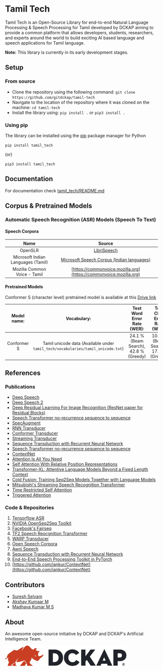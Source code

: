 # Tamil Tech

Tamil Tech is an Open-Source Library for end-to-end Natural Language Processing & Speech Processing for Tamil developed by DCKAP aiming to provide a common platform that allows developers, students, researchers, and experts around the world to build exciting AI based language and speech applications for Tamil language.

**Note:** This library is currently in its early development stages.

## Setup

### From source 

* Clone the repository using the following command: `git clone https://github.com/gitdckap/tamil-tech`
* Navigate to the location of the repository where it was cloned on the machine: `cd tamil-tech`
* Install the library using: `pip install .` or `pip3 install .`

### Using pip

The library can be installed using the [pip](https://www.google.com/url?sa=t&rct=j&q=&esrc=s&source=web&cd=&cad=rja&uact=8&ved=2ahUKEwif8Z7nr63uAhURfisKHVs0D7QQFjAAegQICBAC&url=https%3A%2F%2Fpypi.org%2Fproject%2Fpip%2F&usg=AOvVaw3bSOt-iIC9cvaKRbpvf4Yu) package manager for Python

`pip install tamil_tech`

(or)

`pip3 install tamil_tech`

## Documentation

For documentation check [tamil_tech/README.md](tamil_tech/README.md)

## Corpus & Pretrained Models

### Automatic Speech Recognition (ASR) Models (Speech To Text)

#### Speech Corpora

|               **Name**             |                                                  **Source**                                                         |
| :--------------------------------: | :-----------------------------------------------------------------------------------------------------------------: |
| OpenSLR                            |                                      [LibriSpeech](http://www.openslr.org/65)                                       |
| Microsoft Indian Languages (Tamil) | [Microsoft Speech Corpus (Indian languages)](https://msropendata.com/datasets/7230b4b1-912d-400e-be58-f84e0512985e) |
| Mozilla Common Voice - Tamil       |                      [https://commonvoice.mozilla.org](https://commonvoice.mozilla.org)                             |

#### Pretrained Models

Conformer S (character level) pretrained model is available at this [Drive link](https://drive.google.com/file/d/1thvXVQeqr0c-txBPEDvX8tNyniuo6SXW/view?usp=sharing)

| **Model name:**                 |                                 **Vocabulary:**                                   |     **Test Word Error Rate (WER):**     |           **Test Char Error Rate (WER):**        |
| :-----------------------------: | :-------------------------------------------------------------------------------: | :-------------------------------------: | :----------------------------------------------: |
| Conformer S                     |  Tamil unicode data (Available under `tamil_tech/vocabularies/tamil_unicode.txt`) |  24.1 % (Beam Search), 42.8 % (Greedy)  |       10.2 % (Beam Search), 17.1 % (Greedy)      |

## References

### Publications

* [Deep Speech](https://arxiv.org/abs/1412.5567.pdf)
* [Deep Speech 2](https://arxiv.org/pdf/1512.02595.pdf)
* [Deep Residual Learning For Image Recognition (ResNet paper for Residual Blocks)](https://arxiv.org/pdf/1512.03385.pdf)
* [Speech Transformer no-recurrence sequence to sequence](http://150.162.46.34:8080/icassp2018/ICASSP18_USB/pdfs/0005884.pdf)
* [SpecAugment](https://arxiv.org/pdf/1904.08779.pdf)
* [RNN Transducer](https://arxiv.org/pdf/1211.3711.pdf)
* [Conformer Transducer](https://arxiv.org/pdf/2005.08100.pdf)
* [Streaming Transducer](https://arxiv.org/abs/1811.06621.pdf)
* [Sequence Transduction with Recurrent Neural Network](https://arxiv.org/abs/1211.3711)
* [Speech Transformer no-recurrence sequence to sequence](http://150.162.46.34:8080/icassp2018/ICASSP18_USB/pdfs/0005884.pdf)
* [ContextNet](http://arxiv.org/abs/2005.03191.pdf)
* [Attention Is All You Need](https://arxiv.org/abs/1706.03762)
* [Self Attention With Relative Position Representations](https://arxiv.org/pdf/1803.02155v2.pdf)
* [Transformer-XL: Attentive Language Models Beyond a Fixed Length Context](https://arxiv.org/pdf/1901.02860.pdf)
* [Cold Fusion: Training Seq2Seq Models Together with Language Models](https://arxiv.org/pdf/1708.06426.pdf)
* [Mitsubishi's Streaming Speech Recognition Transformer](https://www.merl.com/publications/docs/TR2020-040.pdf)
* [Time Restricted Self Attention](https://www.danielpovey.com/files/2018_icassp_attention.pdf)
* [Triggered Attention](https://www.merl.com/publications/docs/TR2019-015.pdf)

### Code & Repositories

1. [Tensorflow ASR](https://github.com/TensorSpeech/TensorFlowASR)
2. [NVIDIA OpenSeq2Seq Toolkit](https://github.com/NVIDIA/OpenSeq2Seq)
3. [Facebook's Fairseq](https://github.com/pytorch/fairseq)
4. [TF2 Speech Reocgnition Transformer](https://github.com/YoungloLee/tf2-speech-recognition-transformer)
5. [WARP Transducer](https://github.com/noahchalifour/warp-transducer)
6. [Open Speech Corpora](https://github.com/JRMeyer/open-speech-corpora)
7. [Awni Speech](https://github.com/awni/speech)
8. [Sequence Transduction with Recurrent Neural Network](https://arxiv.org/abs/1211.3711)
9. [End-to-End Speech Processing Toolkit in PyTorch](https://github.com/espnet/espnet)
10. [https://github.com/iankur/ContextNet](https://github.com/iankur/ContextNet)

## Contributors

* [Suresh Selvam](https://github.com/sureshsdckap)
* [Akshay Kumaar M](https://github.com/aksh-ai)
* [Madhava Kumar M S](https://github.com/Madhavakumar)

## About

An awesome open-source initiative by DCKAP and DCKAP's Artificial Intelligence Team.

![DCKAP Logo](images/DCKAP-Organization-Logo.png)
